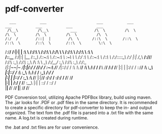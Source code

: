 # pdf-converter
      ___           ___                       ___           ___           ___           ___           ___           ___     
     /\__\         /\__\          ___        /\  \         /\  \         /\  \         /\  \         /\  \         /\  \    
    /:/  /        /::|  |        /\  \      /::\  \       /::\  \       /::\  \       /::\  \       /::\  \        \:\  \   
   /:/__/        /:|:|  |        \:\  \    /:/\:\  \     /:/\:\  \     /:/\ \  \     /:/\:\  \     /:/\:\  \        \:\  \  
  /::\__\____   /:/|:|  |__      /::\__\  /::\~\:\  \   /::\~\:\  \   _\:\~\ \  \   /:/  \:\  \   /::\~\:\  \       /::\  \ 
 /:/\:::::\__\ /:/ |:| /\__\  __/:/\/__/ /:/\:\ \:\__\ /:/\:\ \:\__\ /\ \:\ \ \__\ /:/__/ \:\__\ /:/\:\ \:\__\     /:/\:\__\
 \/_|:|~~|~    \/__|:|/:/  / /\/:/  /    \:\~\:\ \/__/ \/_|::\/:/  / \:\ \:\ \/__/ \:\  \ /:/  / \/__\:\ \/__/    /:/  \/__/
    |:|  |         |:/:/  /  \::/__/      \:\ \:\__\      |:|::/  /   \:\ \:\__\    \:\  /:/  /       \:\__\     /:/  /     
    |:|  |         |::/  /    \:\__\       \:\ \/__/      |:|\/__/     \:\/:/  /     \:\/:/  /         \/__/     \/__/      
    |:|  |         /:/  /      \/__/        \:\__\        |:|  |        \::/  /       \::/  /                               
     \|__|         \/__/                     \/__/         \|__|         \/__/         \/__/                                

PDF Conversion tool, utilizing Apache PDFBox library,  build using maven. 
The .jar looks for .PDF or .pdf files in the same directory.
It is recommended to create a specific directory for pdf-converter to keep the in- and output organized. 
The text fom the .pdf file is parsed into a .txt file with the same name.
A log.txt is created during runtime.

the .bat and .txt files are for user convenience. 

